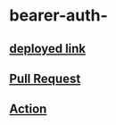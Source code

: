 # bearer-auth-

## [deployed link](https://bearer-auth-yvxo.onrender.com)
## [Pull Request](https://github.com/FarrahYasin/bearer-auth-/pull/1)
## [Action](https://github.com/FarrahYasin/bearer-auth-/actions)


